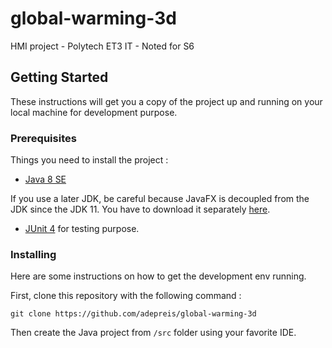 # global-warming-3d

HMI project - Polytech ET3 IT - Noted for S6

## Getting Started

These instructions will get you a copy of the project up and running on your local machine for development purpose.

### Prerequisites

Things you need to install the project :

- [Java 8 SE](https://www.java.com/fr/download/)

If you use a later JDK, be careful because JavaFX is decoupled from the JDK since the JDK 11.
You have to download it separately [here](https://gluonhq.com/products/javafx/).

- [JUnit 4](https://www.java.com/fr/download/https://junit.org/junit4/) for testing purpose.

### Installing

Here are some instructions on how to get the development env running.

First, clone this repository with the following command :

`git clone https://github.com/adepreis/global-warming-3d`

Then create the Java project from `/src` folder using your favorite IDE.